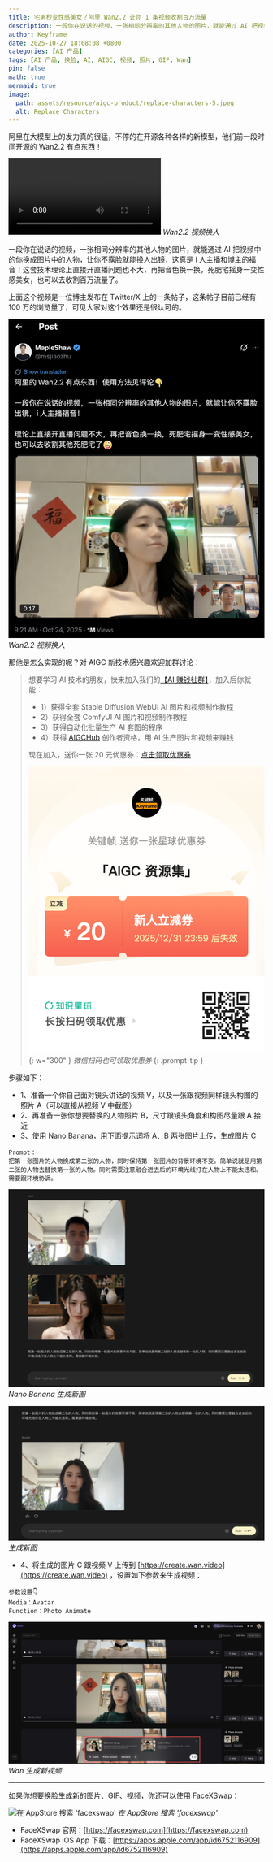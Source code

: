 ```yaml
---
title: 宅男秒变性感美女？阿里 Wan2.2 让你 1 条视频收割百万流量
description: 一段你在说话的视频，一张相同分辨率的其他人物的图片，就能通过 AI 把视频中的你换成图片中的人物。
author: Keyframe
date: 2025-10-27 18:08:08 +0800
categories: [AI 产品]
tags: [AI 产品, 换脸, AI, AIGC, 视频, 照片, GIF, Wan]
pin: false
math: true
mermaid: true
image:
  path: assets/resource/aigc-product/replace-characters-5.jpeg
  alt: Replace Characters
---
```




阿里在大模型上的发力真的很猛，不停的在开源各种各样的新模型，他们前一段时间开源的 Wan2.2 有点东西！

![视频换人](assets/resource/aigc-product/replace-characters-2.mp4)
_Wan2.2 视频换人_

一段你在说话的视频，一张相同分辨率的其他人物的图片，就能通过 AI 把视频中的你换成图片中的人物，让你不露脸就能换人出镜，这真是 i 人主播和博主的福音！这套技术理论上直接开直播问题也不大，再把音色换一换，死肥宅摇身一变性感美女，也可以去收割百万流量了。


上面这个视频是一位博主发布在 Twitter/X 上的一条帖子，这条帖子目前已经有 100 万的浏览量了，可见大家对这个效果还是很认可的。

![视频换人](assets/resource/aigc-product/replace-characters-1.png)
_Wan2.2 视频换人_

那他是怎么实现的呢？对 AIGC 新技术感兴趣欢迎加群讨论：


>想要学习 AI 技术的朋友，快来加入我们的<a href="https://t.zsxq.com/nd3Wj" target="_blank" rel="noopener noreferrer">【AI 赚钱社群】</a>，加入后你就能：
>
>- 1）获得全套 Stable Diffusion WebUI AI 图片和视频制作教程
>- 2）获得全套 ComfyUI AI 图片和视频制作教程
>- 3）获得自动化批量生产 AI 套图的程序
>- 4）获得 <a href="https://aigchub.ai" target="_blank" rel="noopener noreferrer">AIGCHub</a> 创作者资格，用 AI 生产图片和视频来赚钱
>
>现在加入，送你一张 20 元优惠券：<a href="https://t.zsxq.com/nd3Wj" target="_blank" rel="noopener noreferrer">点击领取优惠券</a>
>
>![知识星球新人优惠券](assets/img/aigc-zsxq-coupon.png){: w="300" }
>_微信扫码也可领取优惠券_
{: .prompt-tip }





步骤如下：


- 1、准备一个你自己面对镜头讲话的视频 V，以及一张跟视频同样镜头构图的照片 A（可以直接从视频 V 中截图）
- 2、再准备一张你想要替换的人物照片 B，尺寸跟镜头角度和构图尽量跟 A 接近
- 3、使用 Nano Banana，用下面提示词将 A、B 两张图片上传，生成图片 C

```
Prompt：
把第一张图片的人物换成第二张的人物，同时保持第一张图片的背景环境不变。简单说就是用第二张的人物去替换第一张的人物。同时需要注意融合进去后的环境光线打在人物上不能太违和。需要跟环境协调。
```

![使用 Nano Banana 生成新图](assets/resource/aigc-product/replace-characters-3.jpeg)
_Nano Banana 生成新图_

![生成新图 C](assets/resource/aigc-product/replace-characters-4.jpeg)
_生成新图_


- 4、将生成的图片 C 跟视频 V 上传到 [https://create.wan.video](https://create.wan.video) ，设置如下参数来生成视频：

```
参数设置👇
Media：Avatar
Function：Photo Animate
```

![使用 Wan 生成新视频](assets/resource/aigc-product/replace-characters-5.jpeg)
_Wan 生成新视频_

---

如果你想要换脸生成新的图片、GIF、视频，你还可以使用 FaceXSwap：

![在 AppStore 搜索 'facexswap'](resource/aigc-influence/aigc-influence-70/facexswap-2.png)
_在 AppStore 搜索 'facexswap'_


- FaceXSwap 官网：[https://facexswap.com](https://facexswap.com)
- FaceXSwap iOS App 下载：[https://apps.apple.com/app/id6752116909](https://apps.apple.com/app/id6752116909)
